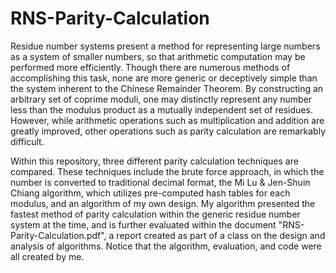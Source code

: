 # RNS-Parity-Calculation
Residue number systems present a method for representing large numbers as a system of smaller numbers, so that arithmetic computation may be performed more efficiently. Though there are numerous methods of accomplishing this task, none are more generic or deceptively simple than the system inherent to the Chinese Remainder Theorem. By constructing an arbitrary set of coprime moduli, one may distinctly represent any number less than the modulus product as a mutually independent set of residues. However, while arithmetic operations such as multiplication and addition are greatly improved, other operations such as parity calculation are remarkably difficult.

Within this repository, three different parity calculation techniques are compared. These techniques include the brute force approach, in which the number is converted to traditional decimal format, the Mi Lu & Jen-Shuin Chiang algorithm, which utilizes pre-computed hash tables for each modulus, and an algorithm of my own design. My algorithm presented the fastest method of parity calculation within the generic residue number system at the time, and is further evaluated within the document "RNS-Parity-Calculation.pdf", a report created as part of a class on the design and analysis of algorithms. Notice that the algorithm, evaluation, and code were all created by me.
